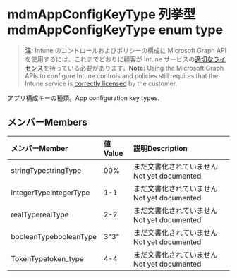 # <a name="mdmappconfigkeytype-enum-type"></a><span data-ttu-id="68735-101">mdmAppConfigKeyType 列挙型</span><span class="sxs-lookup"><span data-stu-id="68735-101">mdmAppConfigKeyType enum type</span></span>

> <span data-ttu-id="68735-102">**注:** Intune のコントロールおよびポリシーの構成に Microsoft Graph API を使用するには、これまでどおりに顧客が Intune サービスの[適切なライセンス](https://go.microsoft.com/fwlink/?linkid=839381)を持っている必要があります。</span><span class="sxs-lookup"><span data-stu-id="68735-102">**Note:** Using the Microsoft Graph APIs to configure Intune controls and policies still requires that the Intune service is [correctly licensed](https://go.microsoft.com/fwlink/?linkid=839381) by the customer.</span></span>

<span data-ttu-id="68735-103">アプリ構成キーの種類。</span><span class="sxs-lookup"><span data-stu-id="68735-103">App configuration key types.</span></span>
## <a name="members"></a><span data-ttu-id="68735-104">メンバー</span><span class="sxs-lookup"><span data-stu-id="68735-104">Members</span></span>
|<span data-ttu-id="68735-105">メンバー</span><span class="sxs-lookup"><span data-stu-id="68735-105">Member</span></span>|<span data-ttu-id="68735-106">値</span><span class="sxs-lookup"><span data-stu-id="68735-106">Value</span></span>|<span data-ttu-id="68735-107">説明</span><span class="sxs-lookup"><span data-stu-id="68735-107">Description</span></span>|
|:---|:---|:---|
|<span data-ttu-id="68735-108">stringType</span><span class="sxs-lookup"><span data-stu-id="68735-108">stringType</span></span>|<span data-ttu-id="68735-109">0</span><span class="sxs-lookup"><span data-stu-id="68735-109">0%</span></span>|<span data-ttu-id="68735-110">まだ文書化されていません</span><span class="sxs-lookup"><span data-stu-id="68735-110">Not yet documented</span></span>|
|<span data-ttu-id="68735-111">integerType</span><span class="sxs-lookup"><span data-stu-id="68735-111">integerType</span></span>|<span data-ttu-id="68735-112">1</span><span class="sxs-lookup"><span data-stu-id="68735-112">-1</span></span>|<span data-ttu-id="68735-113">まだ文書化されていません</span><span class="sxs-lookup"><span data-stu-id="68735-113">Not yet documented</span></span>|
|<span data-ttu-id="68735-114">realType</span><span class="sxs-lookup"><span data-stu-id="68735-114">realType</span></span>|<span data-ttu-id="68735-115">2</span><span class="sxs-lookup"><span data-stu-id="68735-115">-2</span></span>|<span data-ttu-id="68735-116">まだ文書化されていません</span><span class="sxs-lookup"><span data-stu-id="68735-116">Not yet documented</span></span>|
|<span data-ttu-id="68735-117">booleanType</span><span class="sxs-lookup"><span data-stu-id="68735-117">booleanType</span></span>|<span data-ttu-id="68735-118">3</span><span class="sxs-lookup"><span data-stu-id="68735-118">"3"</span></span>|<span data-ttu-id="68735-119">まだ文書化されていません</span><span class="sxs-lookup"><span data-stu-id="68735-119">Not yet documented</span></span>|
|<span data-ttu-id="68735-120">TokenType</span><span class="sxs-lookup"><span data-stu-id="68735-120">token_type</span></span>|<span data-ttu-id="68735-121">4</span><span class="sxs-lookup"><span data-stu-id="68735-121">-4</span></span>|<span data-ttu-id="68735-122">まだ文書化されていません</span><span class="sxs-lookup"><span data-stu-id="68735-122">Not yet documented</span></span>|








